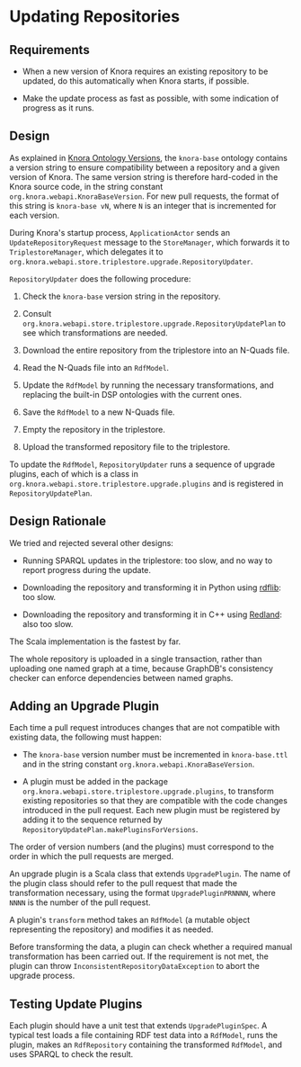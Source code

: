 <!---
 * Copyright © 2021 Data and Service Center for the Humanities and/or DaSCH Service Platform contributors.
 * SPDX-License-Identifier: Apache-2.0
-->

# Updating Repositories

## Requirements

- When a new version of Knora requires an existing repository to be updated,
  do this automatically when Knora starts, if possible.
  
- Make the update process as fast as possible, with some indication of progress
  as it runs.

## Design

As explained in
[Knora Ontology Versions](../../02-knora-ontologies/knora-base.md#knora-ontology-versions),
the `knora-base` ontology contains a version string to ensure compatibility
between a repository and a given version of Knora. The same version string
is therefore hard-coded in the Knora source code, in the string constant
`org.knora.webapi.KnoraBaseVersion`. For new pull requests, the format of this string
is `knora-base vN`, where `N` is an integer that is incremented for
each version.

During Knora's startup process, `ApplicationActor` sends an `UpdateRepositoryRequest`
message to the `StoreManager`, which forwards it to `TriplestoreManager`, which delegates
it to `org.knora.webapi.store.triplestore.upgrade.RepositoryUpdater`.

`RepositoryUpdater` does the following procedure:

1. Check the `knora-base` version string in the repository.

2. Consult `org.knora.webapi.store.triplestore.upgrade.RepositoryUpdatePlan` to see which
   transformations are needed.

3. Download the entire repository from the triplestore into an N-Quads file.

4. Read the N-Quads file into an `RdfModel`.

5. Update the `RdfModel` by running the necessary transformations, and replacing the
   built-in DSP ontologies with the current ones.

6. Save the `RdfModel` to a new N-Quads file.

7. Empty the repository in the triplestore.

8. Upload the transformed repository file to the triplestore.

To update the `RdfModel`, `RepositoryUpdater` runs a sequence of upgrade plugins, each of which
is a class in `org.knora.webapi.store.triplestore.upgrade.plugins` and is registered
in `RepositoryUpdatePlan`.

## Design Rationale

We tried and rejected several other designs:

- Running SPARQL updates in the triplestore: too slow, and no way to report
  progress during the update.
  
- Downloading the repository and transforming it in Python using
  [rdflib](https://rdflib.readthedocs.io/en/stable/): too slow.
  
- Downloading the repository and transforming it in C++ using
  [Redland](http://librdf.org): also too slow.

The Scala implementation is the fastest by far.

The whole repository is uploaded in a single transaction, rather than uploading one named
graph at a time, because GraphDB's consistency checker can enforce dependencies between
named graphs.

## Adding an Upgrade Plugin

Each time a pull request introduces changes that are not compatible
with existing data, the following must happen:

- The `knora-base` version number must be incremented in `knora-base.ttl` and
  in the string constant `org.knora.webapi.KnoraBaseVersion`.
  
- A plugin must be added in the package `org.knora.webapi.store.triplestore.upgrade.plugins`,
  to transform existing repositories so that they are compatible with the code changes
  introduced in the pull request. Each new plugin must be registered
  by adding it to the sequence returned by `RepositoryUpdatePlan.makePluginsForVersions`.

The order of version numbers (and the plugins) must correspond to the order in which the
pull requests are merged.

An upgrade plugin is a Scala class that extends `UpgradePlugin`. The name of the plugin
class should refer to the pull request that made the transformation necessary,
using the format `UpgradePluginPRNNNN`, where `NNNN` is the number of the pull request.

A plugin's `transform` method takes an `RdfModel` (a mutable object representing
the repository) and modifies it as needed.

Before transforming the data, a plugin can check whether a required manual transformation
has been carried out. If the requirement is not met, the plugin can throw
`InconsistentRepositoryDataException` to abort the upgrade process.

## Testing Update Plugins

Each plugin should have a unit test that extends `UpgradePluginSpec`. A typical
test loads a file containing RDF test data into a `RdfModel`, runs the plugin,
makes an `RdfRepository` containing the transformed `RdfModel`, and uses
SPARQL to check the result.
